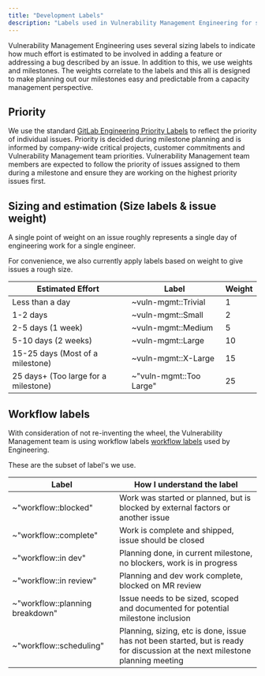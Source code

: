 ```yaml
---
title: "Development Labels"
description: "Labels used in Vulnerability Management Engineering for scoring and sizing automation development bugs and feature issues"
---
```


Vulnerability Management Engineering uses several sizing labels to indicate how much effort is estimated to be involved in adding a feature or addressing a bug described by an issue.
In addition to this, we use weights and milestones. The weights correlate to the labels and this all is designed to make planning out our milestones easy and predictable from a capacity management perspective.

## Priority

We use the standard [GitLab Engineering Priority Labels](../../../engineering/infrastructure/engineering-productivity/issue-triage/#priority) to reflect the priority of individual issues. Priority is decided during milestone planning and is informed by company-wide critical projects, customer commitments and Vulnerability Management team priorities. Vulnerability Management team members are expected to follow the priority of issues assigned to them during a milestone and ensure they are working on the highest priority issues first.

## Sizing and estimation (Size labels & issue weight)

A single point of weight on an issue roughly represents a single day of engineering work for a single engineer.

For convenience, we also currently apply labels based on weight to give issues a rough size.

| Estimated Effort    | Label          | Weight         |
|---------------------|----------------|----------------|
| Less than a day | ~vuln-mgmt::Trivial | 1 |
| 1-2 days | ~vuln-mgmt::Small | 2 |
| 2-5 days (1 week) | ~vuln-mgmt::Medium | 5|
| 5-10 days (2 weeks) | ~vuln-mgmt::Large |10 |
| 15-25 days (Most of a milestone) | ~vuln-mgmt::X-Large | 15 |
| 25 days+ (Too large for a milestone) | ~"vuln-mgmt::Too Large" | 25 |

## Workflow labels

With consideration of not re-inventing the wheel, the Vulnerability Management team is using workflow labels [workflow labels](https://docs.gitlab.com/development/labels/#workflow-labels) used by Engineering.

These are the subset of label's we use.

| Label | How I understand the label |
|-------|----------------------------|
| ~"workflow::blocked" | Work was started or planned, but is blocked by external factors or another issue |
| ~"workflow::complete" | Work is complete and shipped, issue should be closed |
| ~"workflow::in dev" | Planning done, in current milestone, no blockers, work is in progress |
| ~"workflow::in review" | Planning and dev work complete, blocked on MR review |
| ~"workflow::planning breakdown" | Issue needs to be sized, scoped and documented for potential milestone inclusion |
| ~"workflow::scheduling" | Planning, sizing, etc is done, issue has not been started, but is ready for discussion at the next milestone planning meeting |
